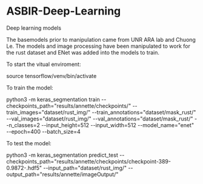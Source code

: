 # ASBIR-Deep-Learning
Deep learning models

The basemodels prior to manipulation came from UNR ARA lab and Chuong Le. The models and image processing have been manipulated to work for the rust dataset and ENet was added into the models to train. 

To start the vitual enviroment:

source tensorflow/venv/bin/activate


To train the model:

python3 -m keras_segmentation train --checkpoints_path="results/annette/checkpoints/" --train_images="dataset/rust_img/" --train_annotations="dataset/mask_rust/" --val_images="dataset/rust_img/" --val_annotations="dataset/mask_rust/" --n_classes=2 --input_height=512 --input_width=512 --model_name="enet" --epoch=400 --batch_size=4



To test the model:

python3 -m keras_segmentation predict_test --checkpoints_path="results/annette/checkpoints/checkpoint-389-0.9872-.hdf5" --input_path="dataset/rust_img/" --output_path="results/annette/imageOutput/"

